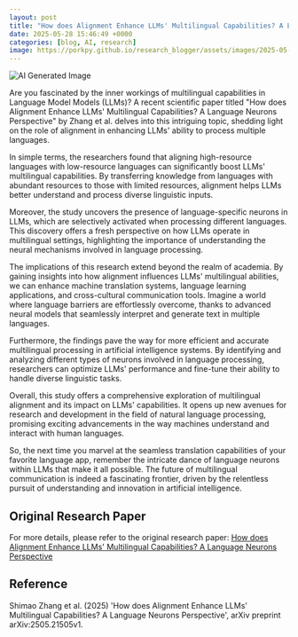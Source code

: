 ```yaml
---
layout: post
title: "How does Alignment Enhance LLMs' Multilingual Capabilities? A Language Neurons Perspective"
date: 2025-05-28 15:46:49 +0000
categories: [blog, AI, research]
image: https://porkpy.github.io/research_blogger/assets/images/2025-05-28-95a4152d.png
---
```

![AI Generated Image](https://porkpy.github.io/research_blogger/assets/images/2025-05-28-95a4152d.png)

Are you fascinated by the inner workings of multilingual capabilities in Language Model Models (LLMs)? A recent scientific paper titled "How does Alignment Enhance LLMs' Multilingual Capabilities? A Language Neurons Perspective" by Zhang et al. delves into this intriguing topic, shedding light on the role of alignment in enhancing LLMs' ability to process multiple languages.

In simple terms, the researchers found that aligning high-resource languages with low-resource languages can significantly boost LLMs' multilingual capabilities. By transferring knowledge from languages with abundant resources to those with limited resources, alignment helps LLMs better understand and process diverse linguistic inputs.

Moreover, the study uncovers the presence of language-specific neurons in LLMs, which are selectively activated when processing different languages. This discovery offers a fresh perspective on how LLMs operate in multilingual settings, highlighting the importance of understanding the neural mechanisms involved in language processing.

The implications of this research extend beyond the realm of academia. By gaining insights into how alignment influences LLMs' multilingual abilities, we can enhance machine translation systems, language learning applications, and cross-cultural communication tools. Imagine a world where language barriers are effortlessly overcome, thanks to advanced neural models that seamlessly interpret and generate text in multiple languages.

Furthermore, the findings pave the way for more efficient and accurate multilingual processing in artificial intelligence systems. By identifying and analyzing different types of neurons involved in language processing, researchers can optimize LLMs' performance and fine-tune their ability to handle diverse linguistic tasks.

Overall, this study offers a comprehensive exploration of multilingual alignment and its impact on LLMs' capabilities. It opens up new avenues for research and development in the field of natural language processing, promising exciting advancements in the way machines understand and interact with human languages.

So, the next time you marvel at the seamless translation capabilities of your favorite language app, remember the intricate dance of language neurons within LLMs that make it all possible. The future of multilingual communication is indeed a fascinating frontier, driven by the relentless pursuit of understanding and innovation in artificial intelligence.

## Original Research Paper
For more details, please refer to the original research paper:
[How does Alignment Enhance LLMs' Multilingual Capabilities? A Language Neurons Perspective](http://arxiv.org/abs/2505.21505v1)

## Reference
Shimao Zhang et al. (2025) 'How does Alignment Enhance LLMs' Multilingual Capabilities? A Language Neurons Perspective', arXiv preprint arXiv:2505.21505v1.
